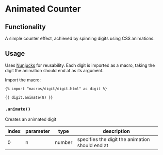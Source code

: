 # Animated Counter

## Functionality

A simple counter effect, achieved by spinning digits using CSS animations.

## Usage

Uses [Nunjucks](https://mozilla.github.io/nunjucks/) for reusability.
Each digit is imported as a macro, taking the digit the animation should
end at as its argument.

Import the macro:

```html
{% import "macros/digit/digit.html" as digit %}
```

```html
{{ digit.animate(8) }}
```

### `.animate()`

Creates an animated digit

index | parameter | type | description
--- | --- | --- | ---
0 | n | number | specifies the digit the animation should end at
